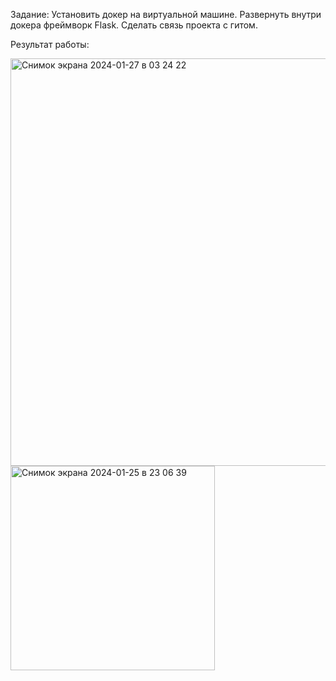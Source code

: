 Задание: Установить докер на виртуальной машине. Развернуть внутри докера фреймворк Flask. Сделать связь проекта с гитом.


Результат работы:

<img width="652" alt="Снимок экрана 2024-01-27 в 03 24 22" src="https://github.com/Daria-Krylova/djangoProject_Docker/assets/55152528/0760af19-bfe1-4de4-b120-40688b6d4ec7">


<img width="327" alt="Снимок экрана 2024-01-25 в 23 06 39" src="https://github.com/Daria-Krylova/djangoProject_Docker/assets/55152528/70856d1e-6975-44ac-9337-54125e5f3be0">
